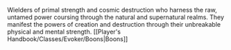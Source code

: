 Wielders of primal strength and cosmic destruction who harness the raw, untamed power coursing through the natural and supernatural realms. They manifest the powers of creation and destruction through their unbreakable physical and mental strength. [[Player's Handbook/Classes/Evoker/Boons|Boons]]
